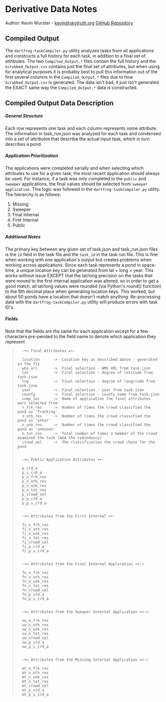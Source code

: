 Derivative Data Notes
=====================

Author: Kevin Wurster - <kevin@skytruth.org>
[GitHub Repository](https://github.com/SkyTruth/CrowdProjects)



Compiled Output
---------------
The `dartfrog-taskCompiler.py` utility analyzes tasks from all applications and constructs a full history
for each task, in addition to a final set of attributes.  The two `Compiled_Output.*` files contain the full
history and the `Scrubbed_Output.csv` contains just the final set of attributes, but when using for
analytical purposes it is probably best to pull this information out of the first several columns in the
`Compiled_Output.*` files due to how `Scrubbed_Output.csv` is generated.  The data isn't bad, it just isn't
generated the EXACT same way the `Compiled_Output.*` data is constructed.



Compiled Output Data Description
--------------------------------


##### General Structure #####
Each row represents one task and each column represents some attribute.  The information in task_run.json
was analyzed for each task and condensed into a set of attributes that describe the actual input task,
which in turn describes a pond.


##### Application Prioritization #####
The applications were completed serially and when selecting which attributes to use for a given task, the
most recent application should always be used. For instance, if a task was only completed in the `public`
and `sweeper` applications, the final values should be selected from `sweeper application`.  This logic
was followed in the `dartfrog-taskCompiler.py` utility.  The hierarchy is as follows:

1. Missing
2. Sweeper
3. Final Internal
4. First Internal
5. Public


##### Additional Notes ######
The primary key between any given set of task.json and task_run.json files is the `id` field in the task
file and the `task_id` in the task run file.  This is fine when working with one application's output but
creates problems when working across applications.  Since each task represents a pond in space-time, a 
unique location key can be generated from lat + long + year.  This works without issue EXCEPT that the
lat/long precision on the tasks that were moved to the first internal application was altered, so in order
to get a good match, all lat/long values were rounded (via Python's round() function) to the 8th decimal
place when generating location keys.  This worked, but about 50 ponds have a location that doesn't match
anything.  Re-processing data with the `dartfrog-taskCompiler.py` utility will produce errors with task ID's.


##### Fields #####

Note that the fields are the same for each application except for a few characters pre-pended to the field
name to denote which application they represent

>       -+= Final Attributes =+-
>
>       location      ->  Location key as described above - generated on the fly  
>       wms_url       ->  Final selection - WMS URL from task.json
>       lat           ->  Final selection - degree of latitude from task.json
>       lng           ->  Final selection - degree of longitude from task.json
>       year          ->  Final selection - year from task.json 
>       county        ->  Final selection - county name from task.json 
>       comp_loc      ->  Name of application the final attributes were selected from 
>       n_frk_res     ->  Number of times the crowd classified the pond as 'fracking'
>       n_oth_res     ->  Number of times the crowd classified the pond as 'other'
>       n_unk_res     ->  Number of times the crowd classified the pond as 'unknown'
>       n_tot_res     ->  Total number of times a member of the crowd examined the task (AKA the redundancy)
>       crowd_sel     ->  The classification the crowd chose for the pond
>
>       
>       -+= Public Application Attributes =+-
>       
>       p_crd_a
>       p_s_crd_a
>       p_n_frk_res
>       p_n_oth_res
>       p_n_unk_res
>       p_n_tot_res
>       p_crowd_sel
>       p_p_crd_a   
>       p_p_s_crd_a 
>
>
>       -+= Attributes from the First Internal =+-
>
>       fi_n_frk_res
>       fi_n_oth_res
>       fi_n_unk_res
>       fi_n_tot_res
>       fi_crowd_sel
>       fi_p_crd_a
>       fi_p_s_crd_a
>
>
>       -+= Attributes from the Final Internal Application =+->
>
>       fn_n_frk_res
>       fn_n_oth_res
>       fn_n_unk_res
>       fn_n_tot_res
>       fn_crowd_sel
>       fn_p_crd_a
>       fn_p_s_crd_a
>
>
>       -+= Attributes from the Sweeper Internal Application =+->
>
>       sw_n_frk_res
>       sw_n_oth_res
>       sw_n_unk_res
>       sw_n_tot_res
>       sw_crowd_sel
>       sw_p_crd_a
>       sw_p_s_crd_a
>
>
>       -+= Attributes from the Missing Internal Application =+->
>
>       mt_n_frk_res
>       mt_n_oth_res
>       mt_n_unk_res
>       mt_n_tot_res
>       mt_crowd_sel
>       mt_p_crd_a  
>       mt_p_s_crd_a
